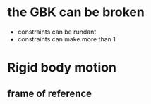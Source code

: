 # the GBK can be broken
* constraints can be rundant
* constraints can make more than 1
# Rigid body motion
## frame of reference
    